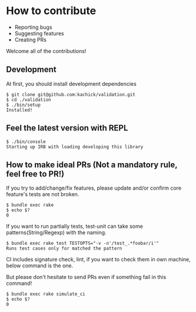 # How to contribute

* Reporting bugs
* Suggesting features
* Creating PRs

Welcome all of the contributions!

## Development

At first, you should install development dependencies

```console
$ git clone git@github.com:kachick/validation.git
$ cd ./validation
$ ./bin/setup
Installed!
```

## Feel the latest version with REPL

```console
$ ./bin/console
Starting up IRB with loading developing this library
```

## How to make ideal PRs (Not a mandatory rule, feel free to PR!)

If you try to add/change/fix features, please update and/or confirm core feature's tests are not broken.

```console
$ bundle exec rake
$ echo $?
0
```

If you want to run partially tests, test-unit can take some patterns(String/Regexp) with the naming.

```console
$ bundle exec rake test TESTOPTS="-v -n'/test_.*foobar/i'"
Runs test cases only for matched the pattern
```

CI includes signature check, lint, if you want to check them in own machine, below command is the one.

But please don't hesitate to send PRs even if something fail in this command!

```console
$ bundle exec rake simulate_ci
$ echo $?
0
```
